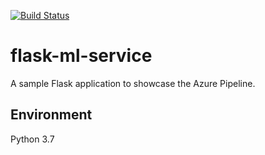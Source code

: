 [![Build Status](https://dev.azure.com/udacitydeSouza/udacitydevops/_apis/build/status%2Fdezugin.udacity_devops_pipeline?branchName=build_sem_deploy)](https://dev.azure.com/udacitydeSouza/udacitydevops/_build/latest?definitionId=3&branchName=build_sem_deploy)

# flask-ml-service
A sample Flask application to showcase the Azure Pipeline.

## Environment
Python 3.7

